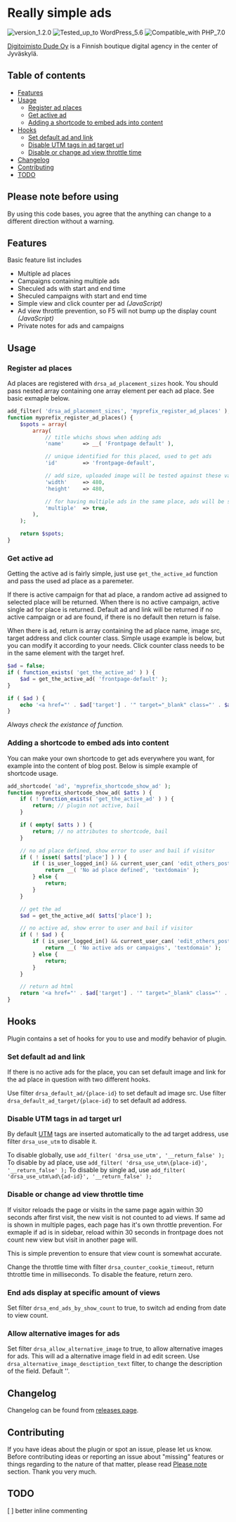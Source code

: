 # Really simple ads
![version_1.2.0](https://img.shields.io/badge/Version-1.2.0-orange.svg) ![Tested_up_to WordPress_5.6](https://img.shields.io/badge/Tested_up_to-WordPress_5.6-blue.svg?style=flat-square) ![Compatible_with PHP_7.0](https://img.shields.io/badge/Compatible_with-PHP_7.0-green.svg?style=flat-square)

[Digitoimisto Dude Oy](https://www.dude.fi) is a Finnish boutique digital agency in the center of Jyväskylä.

## Table of contents

- [Features](#features)
- [Usage](#usage)
    - [Register ad places](#register-ad-places)
    - [Get active ad](#get-active-ad)
    - [Adding a shortcode to embed ads into content](#adding-a-shortcode-to-embed-ads-into-content)
- [Hooks](#hooks)
    - [Set default ad and link](#set-default-ad-and-link)
    - [Disable UTM tags in ad target url](#disable-utm-tags-in-ad-target-url)
    - [Disable or change ad view throttle time](#disable-or-change-ad-view-throttle-time)
- [Changelog](#changelog)
- [Contributing](#contributing)
- [TODO](#todo)

## Please note before using
By using this code bases, you agree that the anything can change to a different direction without a warning.

## Features
Basic feature list includes

- Multiple ad places
- Campaigns containing multiple ads
- Sheculed ads with start and end time
- Sheculed campaigns with start and end time
- Simple view and click counter per ad _(JavaScript)_
- Ad view throttle prevention, so F5 will not bump up the display count _(JavaScript)_
- Private notes for ads and campaigns

## Usage

### Register ad places
Ad places are registered with `drsa_ad_placement_sizes` hook. You should pass nested array containing one array element per each ad place. See basic exmaple below.

```php
add_filter( 'drsa_ad_placement_sizes', 'myprefix_register_ad_places' );
function myprefix_register_ad_places() {
    $spots = array(
        array(
            // title whichs shows when adding ads
            'name'      => __( 'Frontpage default' ),

            // unique identified for this placed, used to get ads
            'id'        => 'frontpage-default',

            // add size, uploaded image will be tested against these values
            'width'     => 480,
            'height'    => 480,

            // for having multiple ads in the same place, ads will be shown in the order of least shown to most shown
            'multiple'  => true,
        ),
    );

    return $spots;
}
```

### Get active ad
Getting the active ad is fairly simple, just use `get_the_active_ad` function and pass the used ad place as a paremeter.

If there is active campaign for that ad place, a random active ad assigned to selected place will be returned. When there is no active campaign, active single ad for place is returned. Default ad and link will be returned if no active campaign or ad are found, if there is no default then return is false.

When there is ad, return is array containing the ad place name, image src, target address and click counter class. Simple usage example is below, but you can modify it according to your needs. Click counter class needs to be in the same element with the target href.

```php
$ad = false;
if ( function_exists( 'get_the_active_ad' ) ) {
    $ad = get_the_active_ad( 'frontpage-default' );
}

if ( $ad ) {
    echo '<a href="' . $ad['target'] . '" target="_blank" class="' . $ad['click_counter_class'] . '"><img src="' . $ad['src'] . '" class="ad ad-place-' . $ad['place'] . '"/></a>';
}
```

_Always check the existance of function._

### Adding a shortcode to embed ads into content
You can make your own shortcode to get ads everywhere you want, for example into the content of blog post. Below is simple example of shortcode usage.

```php
add_shortcode( 'ad', 'myprefix_shortcode_show_ad' );
function myprefix_shortcode_show_ad( $atts ) {
    if ( ! function_exists( 'get_the_active_ad' ) ) {
        return; // plugin not active, bail
    }

    if ( empty( $atts ) ) {
        return; // no attributes to shortcode, bail
    }

    // no ad place defined, show error to user and bail if visitor
    if ( ! isset( $atts['place'] ) ) {
        if ( is_user_logged_in() && current_user_can( 'edit_others_posts' ) ) {
            return __( 'No ad place defined', 'textdomain' );
        } else {
            return;
        }
    }

    // get the ad
    $ad = get_the_active_ad( $atts['place'] );

    // no active ad, show error to user and bail if visitor
    if ( ! $ad ) {
        if ( is_user_logged_in() && current_user_can( 'edit_others_posts' ) ) {
            return __( 'No active ads or campaigns', 'textdomain' );
        } else {
            return;
        }
    }

    // return ad html
    return '<a href="' . $ad['target'] . '" target="_blank" class="' . $ad['click_counter_class'] . '"><img src="' . $ad['src'] . '" class="ad ad-place-' . $ad['place'] . '"/></a>';
}
```

## Hooks
Plugin contains a set of hooks for you to use and modify behavior of plugin.

### Set default ad and link
If there is no active ads for the place, you can set default image and link for the ad place in question with two different hooks.

Use filter `drsa_default_ad/{place-id}` to set default ad image src.
Use filter `drsa_default_ad_target/{place-id}` to set default ad address.

### Disable UTM tags in ad target url
By default [UTM](https://support.google.com/analytics/answer/1033863#parameters) tags are inserted automatically to the ad target address, use filter `drsa_use_utm` to disable it.

To disable globally, use `add_filter( 'drsa_use_utm', '__return_false' );`
To disable by ad place, use `add_filter( 'drsa_use_utm\{place-id}', '__return_false' );`
To disable by single ad, use `add_filter( 'drsa_use_utm\ad\{ad-id}', '__return_false' );`

### Disable or change ad view throttle time
If visitor reloads the page or visits in the same page again within 30 seconds after first visit, the new visit is not counted to ad views. If same ad is shown in multiple pages, each page has it's own throttle prevention. For exmaple if ad is in sidebar, reload within 30 seconds in frontpage does not count new view but visit in another page will.

This is simple prevention to ensure that view count is somewhat accurate.

Change the throttle time with filter `drsa_counter_cookie_timeout`, return thtrottle time in milliseconds. To disable the feature, return zero.

### End ads display at specific amount of views
Set filter `drsa_end_ads_by_show_count` to true, to switch ad ending from date to view count.

### Allow alternative images for ads
Set filter `drsa_allow_alternative_image` to true, to allow alternative images for ads.
This will ad a alternative image field in ad edit screen.
Use `drsa_alternative_image_desctiption_text` filter, to change the description of the field. Default ''.

## Changelog

Changelog can be found from [releases page](https://github.com/digitoimistodude/dude-really-simple-ads/releases).

## Contributing

If you have ideas about the plugin or spot an issue, please let us know. Before contributing ideas or reporting an issue about "missing" features or things regarding to the nature of that matter, please read [Please note](#please-note-before-using) section. Thank you very much.

## TODO

[ ] better inline commenting
